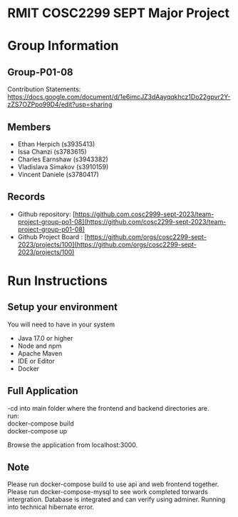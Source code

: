 # RMIT COSC2299 SEPT Major Project

# Group Information

## Group-P01-08
Contribution Statements: https://docs.google.com/document/d/1e6imcJZ3dAayqqkhcz1Do22gpvr2Y-zZS7OZPpo99D4/edit?usp=sharing

## Members
* Ethan Herpich (s3935413)
* Issa Chanzi (s3783615)
* Charles Earnshaw (s3943382)
* Vladislava Simakov (s3910159)
* Vincent Daniele (s3780417)

## Records

* Github repository: [https://github.com.cosc2999-sept-2023/team-project-group-po1-08](https://github.com/cosc2299-sept-2023/team-project-group-p01-08)
* Github Project Board : [https://github.com/orgs/cosc2299-sept-2023/projects/100](https://github.com/orgs/cosc2299-sept-2023/projects/100)
	
# Run Instructions

## Setup your environment 
You will need to have in your system

- Java 17.0 or higher
- Node and npm
- Apache Maven
- IDE or Editor
- Docker

## Full Application 
-cd into main folder where the frontend and backend directories are. <br>
run:<br>
docker-compose build <br>
docker-compose up 

Browse the application from localhost:3000. 
    

## Note

Please run docker-compose build to use api and web frontend together.
Please run docker-compose-mysql to see work completed torwards intergration. Database is integrated and can verify using adminer. Running into technical hibernate error.


